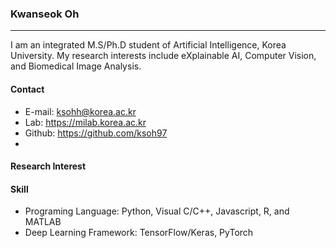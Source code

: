 ### Kwanseok Oh
***
I am an integrated M.S/Ph.D student of Artificial Intelligence, Korea University. My research interests include eXplainable AI, Computer Vision, and Biomedical Image Analysis.

#### Contact
- E-mail: ksohh@korea.ac.kr
- Lab: https://milab.korea.ac.kr
- Github: https://github.com/ksoh97
- 

#### Research Interest


#### Skill
- Programing Language: Python, Visual C/C++, Javascript, R, and MATLAB
- Deep Learning Framework: TensorFlow/Keras, PyTorch
